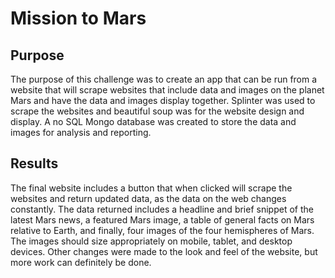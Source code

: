 # Mission to Mars
## Purpose
The purpose of this challenge was to create an app that can be run from a website that will scrape websites that include data and images on the planet Mars and have the data and images display together. Splinter was used to scrape the websites and beautiful soup was for the website design and display. A no SQL Mongo database was created to store the data and images for analysis and reporting. 

## Results
The final website includes a button that when clicked will scrape the websites and return updated data, as the data on the web changes constantly. The data returned includes a headline and brief snippet of the latest Mars news, a featured Mars image, a table of general facts on Mars relative to Earth, and finally, four images of the four hemispheres of Mars. The images should size appropriately on mobile, tablet, and desktop devices. Other changes were made to the look and feel of the website, but more work can definitely be done. 

